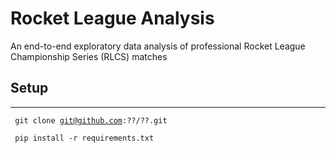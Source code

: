 # Rocket League Analysis
An end-to-end exploratory data analysis of professional Rocket League Championship Series (RLCS) matches

## Setup
---

<code> git clone git@github.com:??/??.git</code>

<code> pip install -r requirements.txt </code>

